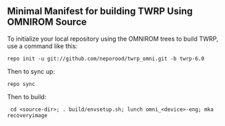 Minimal Manifest for building TWRP Using OMNIROM Source
------------------

To initialize your local repository using the OMNIROM trees to build TWRP, use a command like this:

    repo init -u git://github.com/neporood/twrp_omni.git -b twrp-6.0

Then to sync up:

    repo sync

Then to build:

     cd <source-dir>; . build/envsetup.sh; lunch omni_<device>-eng; mka recoveryimage
